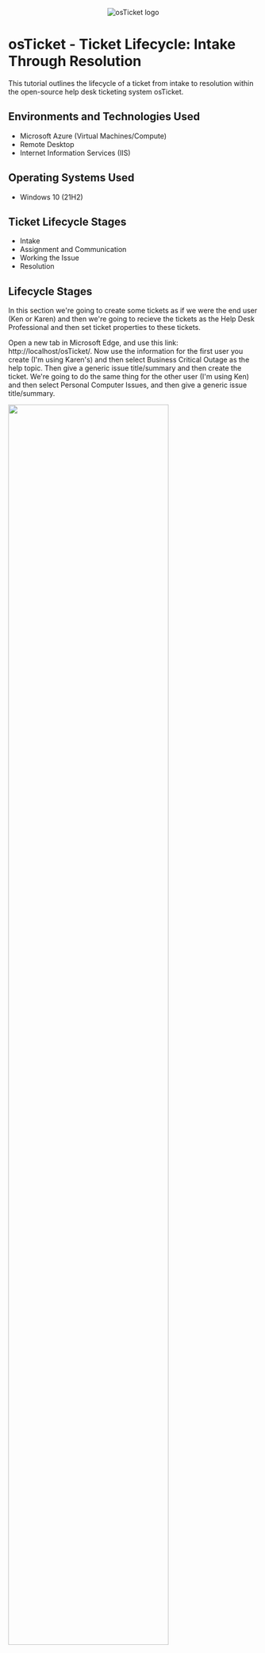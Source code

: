 <p align="center">
<img src="https://i.imgur.com/Clzj7Xs.png" alt="osTicket logo"/>
</p>

<h1>osTicket - Ticket Lifecycle: Intake Through Resolution</h1>
This tutorial outlines the lifecycle of a ticket from intake to resolution within the open-source help desk ticketing system osTicket.<br />


<h2>Environments and Technologies Used</h2>

- Microsoft Azure (Virtual Machines/Compute)
- Remote Desktop
- Internet Information Services (IIS)

<h2>Operating Systems Used </h2>

- Windows 10</b> (21H2)

<h2>Ticket Lifecycle Stages</h2>

- Intake
- Assignment and Communication
- Working the Issue
- Resolution

<h2>Lifecycle Stages</h2>

<!--- Step 1 -->
<p>
In this section we're going to create some tickets as if we were the end user (Ken or Karen) and then we're going to recieve the tickets as the Help Desk Professional and then set ticket properties to these tickets.
</p>

<p>
Open a new tab in Microsoft Edge, and use this link: http://localhost/osTicket/. Now use the information for the first user you create (I'm using Karen's) and then select Business Critical Outage as the help topic. Then give a generic issue title/summary and then create the ticket. We're going to do the same thing for the other user (I'm using Ken) and then select Personal Computer Issues, and then give a generic issue title/summary.
</p>

<p>
<img src="https://i.imgur.com/3wZhjSt.png" height="80%" width="80%" alt=""/>
</p>
<br />

<!--- Step 2 -->
<p>
Next, we're going to login to osTicket as the Help Desk Professional. Use this link to access the portal and log in as Jane Doe: http://localhost/osTicket/scp/login.php
</p>

<p>
Now we're going to observe these tickets. Click on the mobile banking ticket by karen. Here we can see the different ticket properties that are available to change. We're going to specifically focus on "Priority" and "Assigned To" properties of this ticket. In a real scenario, based on the SLAs of your business, you may assign this ticket as Emergency considering the entire banking application is down. Since this could be business impacting and critical, we might want to set the SLA to SEV-A.
</p>

<p>
<img src="https://i.imgur.com/gmaxDMW.png" height="80%" width="80%" alt=""/>
</p>
<br />

<!--- Step 3 -->
<p>
Agents are able to see live tickets in the agent panel. Managers will assign tickets to agents and assign priority levels of tickets depending on the SLAs of the business.
</p>
<p>
<img src="https://i.imgur.com/GmGBGJs.png" height="80%" width="80%" alt=""/>
</p>
<br />

